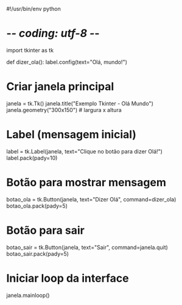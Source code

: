 #!/usr/bin/env python
# -*- coding: utf-8 -*-
import tkinter as tk

def dizer_ola():
    label.config(text="Olá, mundo!")

# Criar janela principal
janela = tk.Tk()
janela.title("Exemplo Tkinter - Olá Mundo")
janela.geometry("300x150")  # largura x altura

# Label (mensagem inicial)
label = tk.Label(janela, text="Clique no botão para dizer Olá!")
label.pack(pady=10)

# Botão para mostrar mensagem
botao_ola = tk.Button(janela, text="Dizer Olá", command=dizer_ola)
botao_ola.pack(pady=5)

# Botão para sair
botao_sair = tk.Button(janela, text="Sair", command=janela.quit)
botao_sair.pack(pady=5)

# Iniciar loop da interface
janela.mainloop()
